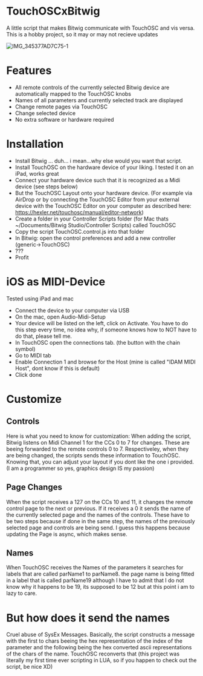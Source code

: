 # TouchOSCxBitwig
A little script that makes Bitwig communicate with TouchOSC and vis versa.
This is a hobby project, so it may or may not recieve updates

![IMG_345377AD7C75-1](https://user-images.githubusercontent.com/25495079/172157263-7434e453-63de-4e14-b66c-011a621910bd.jpeg)

# Features
- All remote controls of the currently selected Bitwig device are automatically mapped to the TouchOSC knobs
- Names of all parameters and currently selected track are displayed
- Change remote pages via TouchOSC
- Change selected device
- No extra software or hardware required

# Installation
- Install Bitwig ... duh... i mean...why else would you want that script.
- Install TouchOSC on the hardware device of your liking. I tested it on an iPad, works great
- Connect your hardware device such that it is recognized as a Midi device (see steps below)
- But the TouchOSC Layout onto your hardware device. (For example via AirDrop or by connecting the TouchOSC Editor from your external device with the TouchOSC Editor on your computer as described here: https://hexler.net/touchosc/manual/editor-network)
- Create a folder in your Controller Scripts folder (for Mac thats ~/Documents/Bitwig Studio/Controller Scripts) called TouchOSC
- Copy the script TouchOSC.control.js into that folder
- In Bitwig: open the control preferences and add a new controller (generic->TouchOSC)
- ???
- Profit

# iOS as MIDI-Device
Tested using iPad and mac
- Connect the device to your computer via USB
- On the mac, open Audio-Midi-Setup
- Your device will be listed on the left, click on Activate. You have to do this step every time, no idea why, if someone knows how to NOT have to do that, please tell me.
- In TouchOSC open the connections tab. (the button with the chain symbol)
- Go to MIDI tab
- Enable Connection 1 and browse for the Host (mine is called "IDAM MIDI Host", dont know if this is default)
- Click done


# Customize
## Controls
Here is what you need to know for customization:
When adding the script, Bitwig listens on Midi Channel 1 for the CCs 0 to 7 for changes. These are beeing forwarded to the remote controls 0 to 7. Respectiveley, when they are being changed, the scripts sends these information to TouchOSC. 
Knowing that, you can adjust your layout if you dont like the one i provided. (I am a programmer so yes, graphics design IS my passion)

## Page Changes
When the script receives a 127 on the CCs 10 and 11, it changes the remote control page to the next or previous. If it receives a 0 it sends the name of the currently selected page and the names of the controls. These have to be two steps because if done in the same step, the names of the previously selected page and controls are being send. I guess this happens because updating the Page is async, which makes sense.

## Names
When TouchOSC receives the Names of the parameters it searches for labels that are called parName1 to parName8. the page name is being fitted in a label that is called parName19 although I have to admit that I do not know why it happens to be 19, its supposed to be 12 but at this point i am to lazy to care.

# But how does it send the names
Cruel abuse of SysEx Messages. 
Basically, the script constructs a message with the first to chars beeing the hex representation of the index of the parameter and the following being the hex converted ascii representations of the chars of the name. TouchOSC reconverts that (this project was literally my first time ever scripting in LUA, so if you happen to check out the script, be nice XD)
